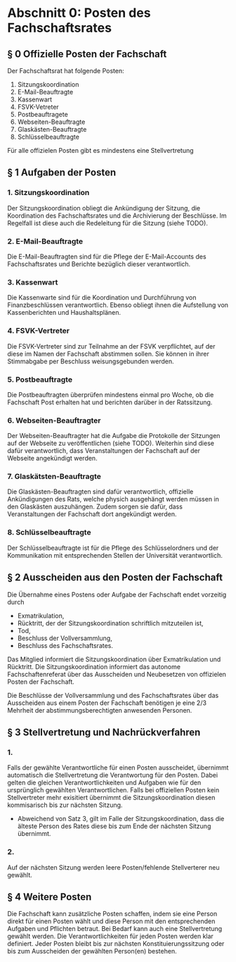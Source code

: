 # Abschnitt 0: Posten des Fachschaftsrates
## § 0 Offizielle Posten der Fachschaft
Der Fachschaftsrat hat folgende Posten:
  1. Sitzungskoordination
  2. E-Mail-Beauftragte
  3. Kassenwart
  4. FSVK-Vetreter
  5. Postbeauftragete
  6. Webseiten-Beauftragte
  7. Glaskästen-Beauftragte
  8. Schlüsselbeauftragte
 
Für alle offizielen Posten gibt es mindestens eine Stellvertretung
## § 1 Aufgaben der Posten
### 1. Sitzungskoordination
Der Sitzungskoordination obliegt die Ankündigung der Sitzung, die Koordination des Fachschaftsrates und die Archivierung der Beschlüsse. Im Regelfall ist diese auch die Redeleitung für die Sitzung (siehe TODO). 
### 2. E-Mail-Beauftragte
Die E-Mail-Beauftragten sind für die Pflege der E-Mail-Accounts des Fachschaftsrates und Berichte bezüglich dieser verantwortlich.
### 3. Kassenwart
Die Kassenwarte sind für die Koordination und Durchführung von
Finanzbeschlüssen verantwortlich. Ebenso obliegt ihnen die Aufstellung von Kassenberichten und
Haushaltsplänen.
### 4. FSVK-Vertreter
Die FSVK-Vertreter sind zur Teilnahme an der FSVK verpflichtet, auf der diese im Namen der Fachschaft abstimmen sollen. Sie können in ihrer Stimmabgabe per Beschluss weisungsgebunden werden.
### 5. Postbeauftragte
Die Postbeauftragten überprüfen mindestens einmal pro Woche, ob die Fachschaft Post erhalten hat und berichten darüber in der Ratssitzung.
### 6. Webseiten-Beauftragter
Der Webseiten-Beauftragter hat die Aufgabe die Protokolle der Sitzungen auf der Webseite zu veröffentlichen (siehe TODO). Weiterhin sind diese dafür verantwortlich, dass Veranstaltungen der Fachschaft auf der Webseite angekündigt werden.
### 7. Glaskätsten-Beauftragte
Die Glaskästen-Beauftragten sind dafür verantwortlich, offizielle Ankündigungen des Rats, welche physich ausgehängt werden müssen in den Glaskästen auszuhängen. Zudem sorgen sie dafür, dass Veranstaltungen der Fachschaft dort angekündigt werden.
### 8. Schlüsselbeauftragte
Der Schlüsselbeauftragte ist für die Pflege des
Schlüsselordners und der Kommunikation mit entsprechenden Stellen der Universität verantwortlich.

## § 2 Ausscheiden aus den Posten der Fachschaft
Die Übernahme eines Postens oder Aufgabe der Fachschaft endet vorzeitig durch
- Exmatrikulation,
- Rücktritt, der der Sitzungskoordination schriftlich mitzuteilen ist,
- Tod,
- Beschluss der Vollversammlung,
- Beschluss des Fachschaftsrates.

Das Mitglied informiert die Sitzungskoordination über Exmatrikulation und Rücktritt. Die Sitzungskoordination informiert das autonome Fachschaftenreferat über das Ausscheiden und Neubesetzen von offizielen Posten der Fachschaft. 

Die Beschlüsse der Vollversammlung und des Fachschaftsrates über das Ausscheiden aus einem Posten der Fachschaft benötigen je eine 2/3 Mehrheit der abstimmungsberechtigten anwesenden Personen.

## § 3 Stellvertretung und Nachrückverfahren
### 1.
Falls der gewählte Verantwortliche für einen Posten ausscheidet, übernimmt automatisch die Stellvertretung die Verantwortung für den Posten. Dabei gelten die gleichen Verantwortlichkeiten und Aufgaben wie für den ursprünglich gewählten Verantwortlichen. Falls bei offiziellen Posten kein Stellvertreter mehr exisitiert übernimmt die Sitzungskoordination diesen kommisarisch bis zur nächsten Sitzung.
- Abweichend von Satz 3, gilt im Falle der Sitzungskoordination, dass die älteste Person des Rates diese bis zum Ende der nächsten Sitzung übernimmt.

### 2.
Auf der nächsten Sitzung werden leere Posten/fehlende Stellverterer neu gewählt.

## § 4 Weitere Posten

Die Fachschaft kann zusätzliche Posten schaffen, indem sie eine Person direkt für einen Posten wählt und diese Person mit den entsprechenden Aufgaben und Pflichten betraut. Bei Bedarf kann auch eine Stellvertretung gewählt werden. Die Verantwortlichkeiten für jeden Posten werden klar definiert. Jeder Posten bleibt bis zur nächsten Konstituierungssitzung oder bis zum Ausscheiden der gewählten Person(en) bestehen.